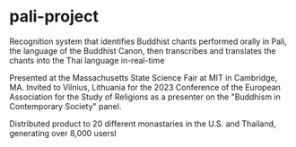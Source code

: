 # pali-project
Recognition system that identifies Buddhist chants performed orally in Pali, the language of the Buddhist Canon, then transcribes and translates the chants into the Thai language in-real-time

Presented at the Massachusetts State Science Fair at MIT in Cambridge, MA. Invited to Vilnius, Lithuania for the 2023 Conference of the European Association for the Study of Religions as a presenter on the "Buddhism in Contemporary Society" panel.

Distributed product to 20 different monastaries in the U.S. and Thailand, generating over 8,000 usersl
